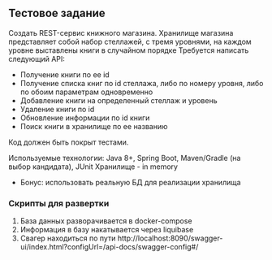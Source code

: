 ## Тестовое задание
Создать REST-сервис книжного магазина.
Хранилище магазина представляет собой набор стеллажей, с тремя уровнями, на каждом уровне выставлены книги
в случайном порядке
Требуется написать следующий API:

- Получение книги по ее id
- Получение списка книг по id cтеллажа, либо по номеру уровня, либо по обоим параметрам одновременно
- Добавление книги на определенный стеллаж и уровень
- Удаление книги по id
- Обновление информации по id книги
- Поиск книги в хранилище по ее названию

Код должен быть покрыт тестами.

Используемые технологии: Java 8+, Spring Boot, Maven/Gradle (на выбор кандидата), JUnit
Хранилище - in memory
* Бонус: использовать реальную БД для реализации хранилища

### Скрипты для развертки
1) База данных разворачивается в docker-compose
2) Информация в базу накатывается через liquibase
3) Свагер находиться по пути http://localhost:8090/swagger-ui/index.html?configUrl=/api-docs/swagger-config#/
